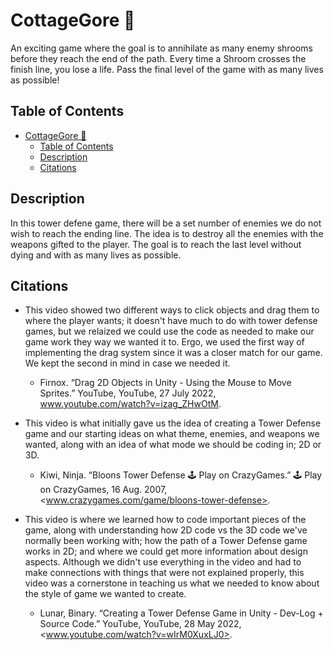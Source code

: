# CottageGore 🍄

An exciting game where the goal is to annihilate as many enemy shrooms before they reach the end of the path. Every time a Shroom crosses the finish line, you lose a life. Pass the final level of the game with as many lives as possible!

## Table of Contents

- [CottageGore 🍄](#cottagegore-)
  - [Table of Contents](#table-of-contents)
  - [Description](#description)
  - [Citations](#citations)

## Description

In this tower defene game, there will be a set number of enemies we do not wish to reach the ending line. The idea is to destroy all the enemies with the weapons gifted to the player. The goal is to reach the last level without dying and with as many lives as possible.

## Citations

- This video showed two different ways to click objects and drag them to where the player wants; it doesn't have much to do with tower defense games, but we relaized we could use the code as needed to make our game work they way we wanted it to. Ergo, we used the first way of implementing the drag system since it was a closer match for our game. We kept the second in mind in case we needed it.
   - Firnox. “Drag 2D Objects in Unity - Using the Mouse to Move Sprites.” YouTube, YouTube, 27 July 2022, www.youtube.com/watch?v=izag_ZHwOtM. 

- This video is what initially gave us the idea of creating a Tower Defense game and our starting ideas on what theme, enemies, and weapons we wanted, along with an idea of what mode we should be coding in; 2D or 3D.
  - Kiwi, Ninja. “Bloons Tower Defense 🕹️ Play on CrazyGames.” 🕹️ Play on CrazyGames, 16 Aug. 2007, <www.crazygames.com/game/bloons-tower-defense>.

- This video is where we learned how to code important pieces of the game, along with understanding how 2D code vs the 3D code we've normally been working with; how the path of a Tower Defense game works in 2D; and where we could get more information about design aspects. Although we didn't use everything in the video and had to make connections with things that were not explained properly, this video was a cornerstone in teaching us what we needed to know about the style of game we wanted to create.

  - Lunar, Binary. “Creating a Tower Defense Game in Unity - Dev-Log + Source Code.” YouTube, YouTube, 28 May 2022, <www.youtube.com/watch?v=wIrM0XuxLJ0>.

